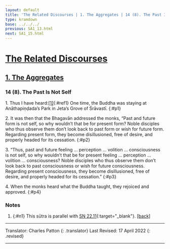 ```yaml
---
layout: default
title: 'The Related Discourses | 1. The Aggregates | 14 (8). The Past Is Not Self'
type: kramdown
base: ../../../
previous: SA1_13.html
next: SA1_15.html
---
```


# [The Related Discourses](../index.html)
## [1. The Aggregates](index.html)
### 14 (8). The Past Is Not Self

1\. Thus I have heard:[\[1\]](#n1){:#ref1} One time, the Buddha was staying at Anāthapiṇḍada’s Park in Jeta’s Grove of Śrāvastī.
{:#p1}

2\. It was then that the Bhagavān addressed the monks, “Past and future form is not self, so why wouldn’t that be for present form? Noble disciples who thus observe them don’t look back to past form or wish for future form. Regarding present form, they become disillusioned, free of desire, and properly headed for its cessation.
{:#p2}

3\. “Thus, past and future feeling … perception … volition … consciousness is not self, so why wouldn’t that be for present feeling … perception … volition … consciousness? Noble disciples who thus observe them don’t look back to past consciousness or wish for future consciousness. Regarding present consciousness, they become disillusioned, free of desire, and properly headed for its cessation.”
{:#p3}

4\. When the monks heard what the Buddha taught, they rejoiced and approved.
{:#p4}

### Notes
1. {:#n1} This sūtra is parallel with [SN 22.11](https://suttacentral.net/sn22.11){:target="_blank"}. [\[back\]](#ref1)

---

Translator: Charles Patton
{: .translator}
Last Revised: 17 April 2022
{: .revised}

---

